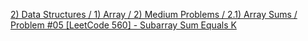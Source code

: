 <a href="https://github.com/alvarosf07/computer-science-DSA/blob/master/2)%20Data%20Structures/1)%20Array/2)%20Medium%20Problems/2.1)%20Array%20Sums/Problem%20%2305%20%5BLeetCode%200560%5D%20-%20Subarray%20Sum%20Equals%20K.md">2) Data Structures / 1) Array / 2) Medium Problems / 2.1) Array Sums / Problem #05 [LeetCode 560] - Subarray Sum Equals K</a>
